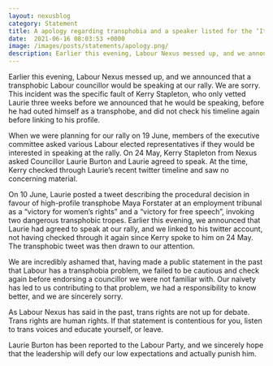 ```yaml
---
layout: nexusblog
category: Statement
title: A apology regarding transphobia and a speaker listed for the ‘It’s Up To Us’ rally on June 19.
date:  2021-06-16 08:03:53 +0000
image: /images/posts/statements/apology.png/
description: Earlier this evening, Labour Nexus messed up, and we announced that a transphobic Labour councillor would be speaking at our rally.
---
```


Earlier this evening, Labour Nexus messed up, and we announced that a transphobic Labour councillor would be speaking at our rally. We are sorry. This incident was the specific fault of Kerry Stapleton, who only vetted Laurie three weeks before we announced that he would be speaking, before he had outed himself as a transphobe, and did not check his timeline again before linking to his profile.

When we were planning for our rally on 19 June, members of the executive committee asked various Labour elected representatives if they would be interested in speaking at the rally. On 24 May, Kerry Stapleton from Nexus asked Councillor Laurie Burton and Laurie agreed to speak. At the time, Kerry checked through Laurie’s recent twitter timeline and saw no concerning material.

On 10 June, Laurie posted a tweet describing the procedural decision in favour of high-profile transphobe Maya Forstater at an employment tribunal as a “victory for women’s rights” and a “victory for free speech”, invoking two dangerous transphobic tropes. Earlier this evening, we announced that Laurie had agreed to speak at our rally, and we linked to his twitter account, not having checked through it again since Kerry spoke to him on 24 May. The transphobic tweet was then drawn to our attention.

We are incredibly ashamed that, having made a public statement in the past that Labour has a transphobia problem, we failed to be cautious and check again before endorsing a councillor we were not familiar with. Our naivety has led to us contributing to that problem, we had a responsibility to know better, and we are sincerely sorry.

As Labour Nexus has said in the past, trans rights are not up for debate. Trans rights are human rights. If that statement is contentious for you, listen to trans voices and educate yourself, or leave.

Laurie Burton has been reported to the Labour Party, and we sincerely hope that the leadership will defy our low expectations and actually punish him.